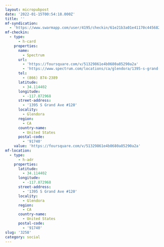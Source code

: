 ```yaml
---
layout: micropubpost
date: '2022-01-15T00:54:18.000Z'
title: ''
mf-syndication:
  - 'https://www.swarmapp.com/user/4195/checkin/61e21b3a01e41170c4456820'
mf-checkin:
  - type:
      - h-card
    properties:
      name:
        - Spectrum
      url:
        - 'https://foursquare.com/v/51329861e4b0680a85290a2a'
        - 'https://www.spectrum.com/locations/ca/glendora/1395-s-grand-ave'
      tel:
        - (866) 874-2389
      latitude:
        - 34.114402
      longitude:
        - -117.872968
      street-address:
        - '1395 S Grand Ave #120'
      locality:
        - Glendora
      region:
        - CA
      country-name:
        - United States
      postal-code:
        - '91740'
    value: 'https://foursquare.com/v/51329861e4b0680a85290a2a'
mf-location:
  - type:
      - h-adr
    properties:
      latitude:
        - 34.114402
      longitude:
        - -117.872968
      street-address:
        - '1395 S Grand Ave #120'
      locality:
        - Glendora
      region:
        - CA
      country-name:
        - United States
      postal-code:
        - '91740'
slug: '3258'
category: social
---
```

